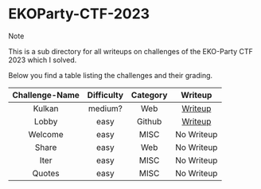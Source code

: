 # EKOParty-CTF-2023

> [!Note]
> This is a sub directory for all writeups on challenges of the EKO-Party CTF 2023 which I solved.
>
> Below you find a table listing the challenges and their grading.
>
> | Challenge-Name | Difficulty | Category | Writeup |
> | :------------: | :--------: | :------: | :-----: |
> | Kulkan | medium? | Web | [Writeup](https://github.com/Aryt3/writeups/tree/main/jeopardy_ctfs/ekoparty_ctf_2023/Kulkan) |
> | Lobby | easy | Github | [Writeup](https://github.com/Aryt3/writeups/tree/main/jeopardy_ctfs/ekoparty_ctf_2023/Lobby) |
> | Welcome | easy | MISC | No Writeup |
> | Share | easy | Web | No Writeup |
> | Iter | easy | MISC | No Writeup |
> | Quotes | easy | MISC | No Writeup |
